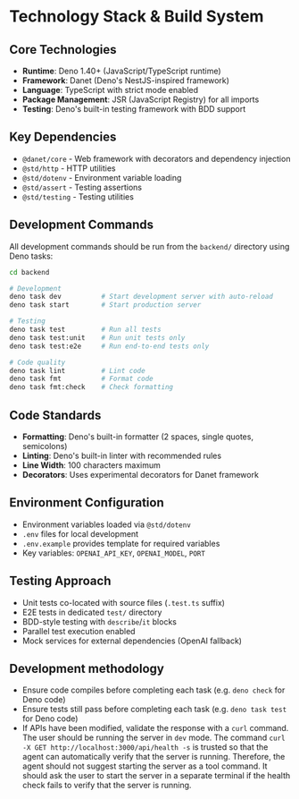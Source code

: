 # Technology Stack & Build System

## Core Technologies

- **Runtime**: Deno 1.40+ (JavaScript/TypeScript runtime)
- **Framework**: Danet (Deno's NestJS-inspired framework)
- **Language**: TypeScript with strict mode enabled
- **Package Management**: JSR (JavaScript Registry) for all imports
- **Testing**: Deno's built-in testing framework with BDD support

## Key Dependencies

- `@danet/core` - Web framework with decorators and dependency injection
- `@std/http` - HTTP utilities
- `@std/dotenv` - Environment variable loading
- `@std/assert` - Testing assertions
- `@std/testing` - Testing utilities

## Development Commands

All development commands should be run from the `backend/` directory using Deno tasks:

```bash
cd backend

# Development
deno task dev          # Start development server with auto-reload
deno task start        # Start production server

# Testing
deno task test         # Run all tests
deno task test:unit    # Run unit tests only
deno task test:e2e     # Run end-to-end tests only

# Code quality
deno task lint         # Lint code
deno task fmt          # Format code
deno task fmt:check    # Check formatting
```

## Code Standards

- **Formatting**: Deno's built-in formatter (2 spaces, single quotes, semicolons)
- **Linting**: Deno's built-in linter with recommended rules
- **Line Width**: 100 characters maximum
- **Decorators**: Uses experimental decorators for Danet framework

## Environment Configuration

- Environment variables loaded via `@std/dotenv`
- `.env` files for local development
- `.env.example` provides template for required variables
- Key variables: `OPENAI_API_KEY`, `OPENAI_MODEL`, `PORT`

## Testing Approach

- Unit tests co-located with source files (`.test.ts` suffix)
- E2E tests in dedicated `test/` directory
- BDD-style testing with `describe`/`it` blocks
- Parallel test execution enabled
- Mock services for external dependencies (OpenAI fallback)

## Development methodology

- Ensure code compiles before completing each task (e.g. `deno check` for Deno code)
- Ensure tests still pass before completing each task (e.g. `deno task test` for Deno code)
- If APIs have been modified, validate the response with a `curl` command. The user should be running the server in `dev` mode. The command `curl -X GET http://localhost:3000/api/health -s` is trusted so that the agent can automatically verify that the server is running. Therefore, the agent should not suggest starting the server as a tool command. It should ask the user to start the server in a separate terminal if the health check fails to verify that the server is running.
